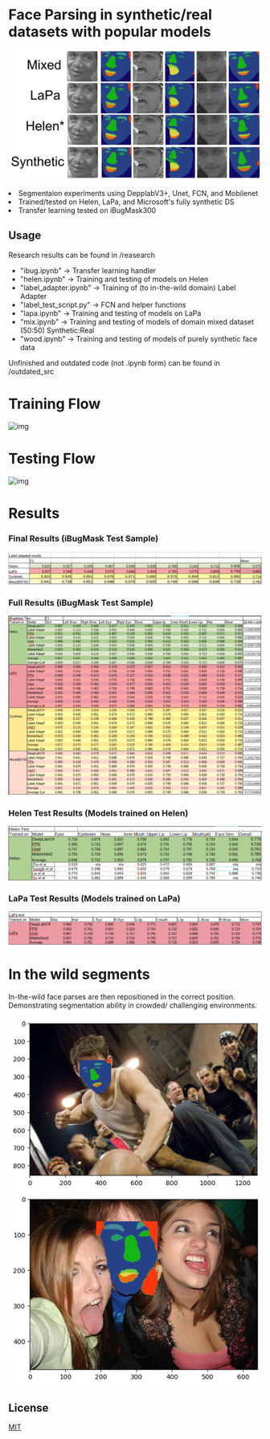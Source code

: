 # Face Parsing in synthetic/real datasets with popular models

![img](report/result_array.png)

<li>Segmentaion experiments using DepplabV3+, Unet, FCN, and Mobilenet
<li>Trained/tested on Helen, LaPa, and Microsoft's fully synthetic DS
<li>Transfer learning tested on iBugMask300
  
 ## Usage

Research results can be found in /reasearch
* "ibug.ipynb" -> Transfer learning handler
* "helen.ipynb" -> Training and testing of models on Helen
* "label_adapter.ipynb" -> Training of (to in-the-wild domain) Label Adapter
* "label_test_script.py" -> FCN and helper functions
* "lapa.ipynb" -> Training and testing of models on LaPa
* "mix.ipynb" -> Training and testing of models of domain mixed dataset (50:50) Synthetic:Real
* "wood.ipynb" -> Training and testing of models of purely synthetic face data

Unfinished and outdated code (not .ipynb form) can be found in /outdated_src


# Training Flow
  
![img](report/train_flow.png)
  
# Testing Flow

![img](report/test_flow.png)
  
# Results

### Final Results (iBugMask Test Sample)
![img](report/ibug_test_table_short.png)

### Full Results (iBugMask Test Sample)
![img](report/ibug_test_table_full.png)

### Helen Test Results (Models trained on Helen)
![img](report/helen_test_table.png)

### LaPa Test Results (Models trained on LaPa)
![img](report/lapa_test_table.png)

# In the wild segments
In-the-wild face parses are then repositioned in the correct position. Demonstrating
segmentation ability in crowded/ challenging environments.

![img](report/replace1.png)
![img](report/replace2.png)

## License

[MIT](https://choosealicense.com/licenses/mit/)
